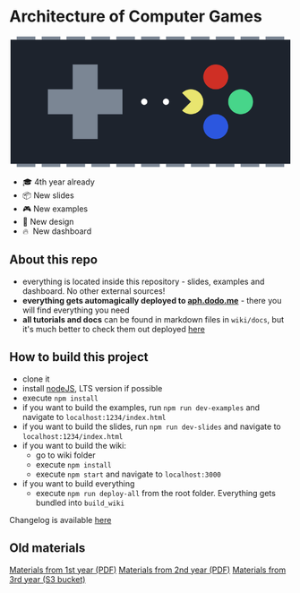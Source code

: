 # Architecture of Computer Games

<p align="center">
    <img alt="NI-APH" src="./slides/logo.png" width="500">
</p>

- 🎓 4th year already
- 📦 New slides
- 🎮 New examples
- 🎨 New design
- 🔥 &nbsp;New dashboard 

## About this repo
- everything is located inside this repository - slides, examples and dashboard. No other external sources!
- **everything gets automagically deployed to [aph.dodo.me](https://aph.dodo.me)** - there you will find everything you need
- **all tutorials and docs** can be found in markdown files in `wiki/docs`, but it's much better to check them out deployed [here](https://aph.dodo.me/docs/seminars)

## How to build this project
- clone it
- install [nodeJS](https://nodejs.org/en/download/), LTS version if possible 
- execute `npm install`
- if you want to build the examples, run `npm run dev-examples` and navigate to `localhost:1234/index.html`
- if you want to build the slides, run `npm run dev-slides` and navigate to `localhost:1234/index.html`
- if you want to build the wiki:
  - go to wiki folder
  - execute `npm install`
  - execute `npm start` and navigate to `localhost:3000`
- if you want to build everything
  - execute `npm run deploy-all` from the root folder. Everything gets bundled into `build_wiki` 

Changelog is available [here](./CHANGELOG.md)

## Old materials

[Materials from 1st year (PDF)](https://www.dropbox.com/s/89su9beu24a0m1r/FIT_APH_2017.zip?dl=0)
[Materials from 2nd year (PDF)](https://www.dropbox.com/s/pin6nvqp714hh7x/FIT_APH.zip?dl=0)
[Materials from 3rd year (S3 bucket)](http://dodoworks.s3-website.eu-central-1.amazonaws.com/)